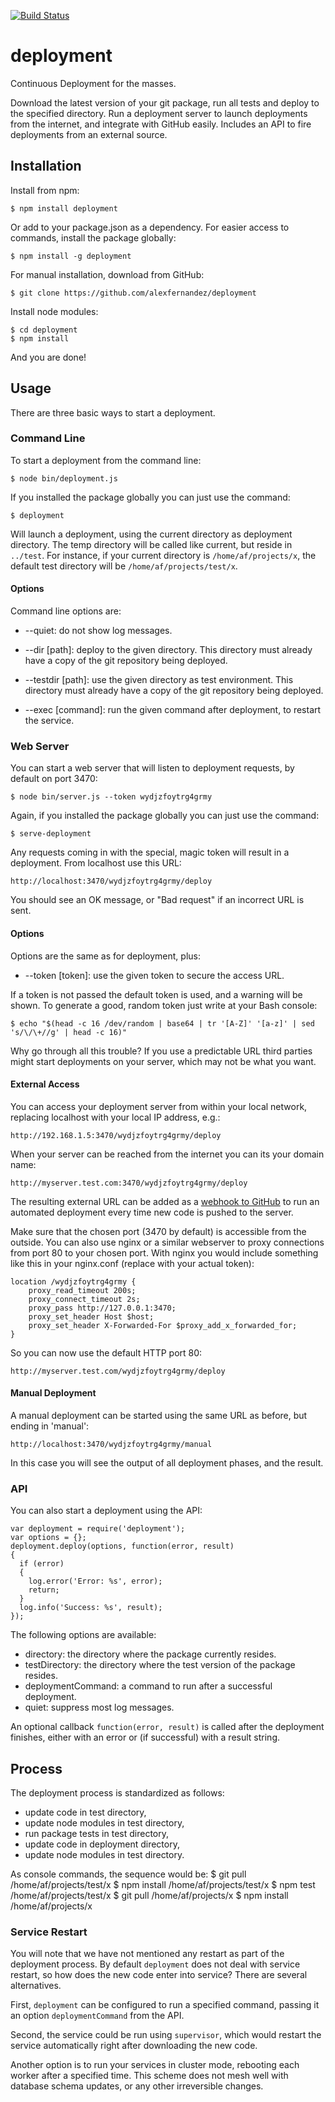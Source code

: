 
[![Build Status](https://secure.travis-ci.org/alexfernandez/deployment.png)](http://travis-ci.org/alexfernandez/deployment)

# deployment

Continuous Deployment for the masses.

Download the latest version of your git package, run all tests and deploy to the specified directory.
Run a deployment server to launch deployments from the internet, and integrate with GitHub easily.
Includes an API to fire deployments from an external source.

## Installation

Install from npm:

    $ npm install deployment

Or add to your package.json as a dependency. For easier access to commands,
install the package globally:

    $ npm install -g deployment

For manual installation, download from GitHub:

    $ git clone https://github.com/alexfernandez/deployment

Install node modules:

    $ cd deployment
    $ npm install

And you are done!

## Usage

There are three basic ways to start a deployment.

### Command Line

To start a deployment from the command line:

    $ node bin/deployment.js

If you installed the package globally you can just use the command:

    $ deployment

Will launch a deployment, using the current directory as deployment directory.
The temp directory will be called like current, but reside in `../test`.
For instance, if your current directory is `/home/af/projects/x`, the default
test directory will be `/home/af/projects/test/x`.

#### Options

Command line options are:

* --quiet: do not show log messages.

* --dir [path]: deploy to the given directory. This directory must already have
  a copy of the git repository being deployed.

* --testdir [path]: use the given directory as test environment. This directory
  must already have a copy of the git repository being deployed.

* --exec [command]: run the given command after deployment, to restart the
  service.

### Web Server

You can start a web server that will listen to deployment requests,
by default on port 3470:

    $ node bin/server.js --token wydjzfoytrg4grmy

Again, if you installed the package globally you can just use the command:

    $ serve-deployment

Any requests coming in with the special, magic token will result in a deployment.
From localhost use this URL:

    http://localhost:3470/wydjzfoytrg4grmy/deploy

You should see an OK message, or "Bad request" if an incorrect URL is sent.

#### Options

Options are the same as for deployment, plus:

* --token [token]: use the given token to secure the access URL.

If a token is not passed the default token is used, and a warning will be shown.
To generate a good, random token just write at your Bash console:

    $ echo "$(head -c 16 /dev/random | base64 | tr '[A-Z]' '[a-z]' | sed 's/\/\+//g' | head -c 16)"

Why go through all this trouble? If you use a predictable URL third parties might
start deployments on your server, which may not be what you want.

#### External Access

You can access your deployment server from within your local network,
replacing localhost with your local IP address, e.g.:

    http://192.168.1.5:3470/wydjzfoytrg4grmy/deploy

When your server can be reached from the internet you can its your domain name:

    http://myserver.test.com:3470/wydjzfoytrg4grmy/deploy

The resulting external URL can be added as a
[webhook to GitHub](https://help.github.com/articles/post-receive-hooks)
to run an automated deployment every time new code is pushed to the server.

Make sure that the chosen port (3470 by default) is accessible from the outside.
You can also use nginx or a similar webserver to proxy connections from port 80
to your chosen port. With nginx you would include something like this
in your nginx.conf (replace with your actual token):

    location /wydjzfoytrg4grmy {
        proxy_read_timeout 200s;
        proxy_connect_timeout 2s;
        proxy_pass http://127.0.0.1:3470;
        proxy_set_header Host $host;
        proxy_set_header X-Forwarded-For $proxy_add_x_forwarded_for;
    }

So you can now use the default HTTP port 80:

    http://myserver.test.com/wydjzfoytrg4grmy/deploy

#### Manual Deployment

A manual deployment can be started using the same URL as before,
but ending in 'manual':

    http://localhost:3470/wydjzfoytrg4grmy/manual

In this case you will see the output of all deployment phases, and the result.

### API

You can also start a deployment using the API:

    var deployment = require('deployment');
    var options = {};
    deployment.deploy(options, function(error, result)
    {
      if (error)
      {
        log.error('Error: %s', error);
        return;
      }
      log.info('Success: %s', result);
    });

The following options are available:

* directory: the directory where the package currently resides.
* testDirectory: the directory where the test version of the package resides.
* deploymentCommand: a command to run after a successful deployment.
* quiet: suppress most log messages.

An optional callback `function(error, result)` is called after the deployment
finishes, either with an error or (if successful) with a result string.

## Process

The deployment process is standardized as follows:
* update code in test directory,
* update node modules in test directory,
* run package tests in test directory,
* update code in deployment directory,
* update node modules in test directory.

As console commands, the sequence would be:
    $ git pull /home/af/projects/test/x
    $ npm install /home/af/projects/test/x
    $ npm test /home/af/projects/test/x
    $ git pull /home/af/projects/x
    $ npm install /home/af/projects/x

### Service Restart

You will note that we have not mentioned any restart as part of the deployment process.
By default `deployment` does not deal with service restart, so how does the new code enter into service?
There are several alternatives.

First, `deployment` can be configured to run a specified command, passing it an option `deploymentCommand` from the API.

Second, the service could be run using `supervisor`, which would restart the service automatically
right after downloading the new code.

Another option is to run your services in cluster mode, rebooting each worker after a specified time.
This scheme does not mesh well with database schema updates, or any other irreversible changes.

